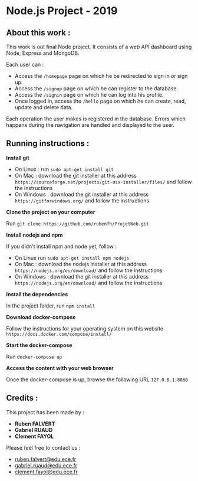 # Node.js Project - 2019


## About this work :

This work is out final Node project. It consists of a web API dashboard using Node, Express and MongoDB.

Each user can :

* Access the `/homepage` page on which he be redirected to sign in or sign up.
* Access the `/signup` page on which he can register to the database.
* Access the `/signin` page on which he can log into his profile.
* Once logged in, access the `/hello` page on which he can create, read, update and delete data.

Each operation the user makes is registered in the database.
Errors which happens during the navigation are handled and displayed to the user.


## Running instructions :

__Install git__

* On Linux : run `sudo apt-get install git`
* On Mac : download the git installer at this address `https://sourceforge.net/projects/git-osx-installer/files/` and follow the instructions
* On Windows : download the git installer at this address `https://gitforwindows.org/` and follow the instructions


__Clone the project on your computer__

Run `git clone https://github.com/rubenfh/ProjetWeb.git`


__Install nodejs and npm__

If you didn't  install npm and node yet, follow :
* On Linux run `sudo apt-get install npm nodejs`
* On Mac : download the nodejs installer at this address `https://nodejs.org/en/download/` and follow the instructions
* On Windows : download the git installer at this address `https://nodejs.org/en/download/` and follow the instructions


__Install the dependencies__

In the project folder, run `npm install`


__Download docker-compose__

Follow the instructions for your operating system on this website `https://docs.docker.com/compose/install/`


__Start the docker-compose__

Run `docker-compose up`


__Access the content with your web browser__

Once the docker-compose is up, browse the following URL `127.0.0.1:8080`


## Credits :

This project has been made by :
* __Ruben FALVERT__
* __Gabriel RUAUD__
* __Clement FAYOL__

Please feel free to contact us :
* ruben.falvert@edu.ece.fr 
* gabriel.ruaud@edu.ece.fr
* clement.fayol@edu.ece.fr
